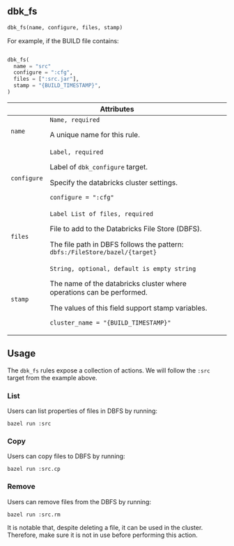 <a name="dbk_fs"></a>
## dbk_fs

```python
dbk_fs(name, configure, files, stamp)
```

For example, if the BUILD file contains:

```python

dbk_fs(
  name = "src"
  configure = ":cfg",
  files = [":src.jar"],
  stamp = "{BUILD_TIMESTAMP}",
)
```

<table class="table table-condensed table-bordered table-params">
  <colgroup>
    <col class="col-param" />
    <col class="param-description" />
  </colgroup>
  <thead>
    <tr>
      <th colspan="2">Attributes</th>
    </tr>
  </thead>
  <tbody>
    <tr>
      <td><code>name</code></td>
      <td>
        <code>Name, required</code>
        <p>A unique name for this rule.</p>
      </td>
    </tr>
    <tr>
      <td><code>configure</code></td>
      <td>
        <code>Label, required</code>
        <p>Label of <code>dbk_configure</code> target.</p>
        <p>Specify the databricks cluster settings.</p>
        <p><code>configure = ":cfg"</code></p>
      </td>
    </tr>
    <tr>
      <td><code>files</code></td>
      <td>
        <code>Label List of files, required</code>
        <p>File to add to the Databricks File Store (DBFS).</p>
        <p>The file path in DBFS follows the pattern: <code>dbfs:/FileStore/bazel/{target}</code></p>
      </td>
    </tr>
    <tr>
      <td><code>stamp</code></td>
      <td>
        <code>String, optional, default is empty string</code>
        <p>The name of the databricks cluster where operations can be performed.</p>
        <p>The values of this field support stamp variables.</p>
        <p><code>cluster_name = "{BUILD_TIMESTAMP}"</code></p>
      </td>
    </tr>
  </tbody>
</table>

## Usage

The `dbk_fs` rules expose a collection of actions. We will follow the `:src`
target from the example above.

### List

Users can list properties of files in DBFS by running:
```shell
bazel run :src
```

### Copy

Users can copy files to DBFS by running:
```shell
bazel run :src.cp
```

### Remove

Users can remove files from the DBFS by running:
```shell
bazel run :src.rm
```

It is notable that, despite deleting a file, it can be used in the cluster.
Therefore, make sure it is not in use before performing this action.
